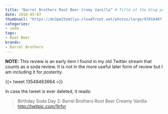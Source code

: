 ```yaml
---
title: "Barrel Brothers Root Beer Cremy Vanilla" # Title of the blog post.
date: 2010-05-07
thumbnail: "https://dn3pm25xmtlyu.cloudfront.net/photos/large/97018407.jpg?Expires=1609187029&Signature=UTg3UBlnviJkw2NIY8bwO7YrxrMuHFAX3MPALZMqGZ2Rw69~5jpt4Tnlq6Lcv8J6YZM5e7a~9~8MAnjUGc0ki~WpdLvGxe~JhINBC9BNxo5iLJCWtvhU1e9h53cKM86J97gtwQa9h~4uH1zLgkBaSmqUQ1i8r5WoWJ-St1N8BsqmWEOH3HfZFTISJ0VMljLAQ77difNyr3ERnm9NpidRQZBDugBhmj9HtHgpPzMf8XLlX8YeVrBT0wCY-~XOy0CxA-kXKMKd9C1FY9ydGJt6NorIxJL35nuJQ2RbrYKdf0Htdu~AlG8U7GjHBNCc9kQmAfmII2JaneVcmG02I4d~6g__&Key-Pair-Id=APKAJROXZ7FN26MABHYA"
categories:
- soda
tags:
- Root Beer
brands:
- Barrel Brothers
---
```


**NOTE:** This review is an early item I found in my old Twitter stream that counts as a soda review. It is not in the more useful later form of review but I am including it for posterity.

{{< tweet 13548463664 >}}

In case the tweet is ever deleted, it reads:
> Birthday Soda Day 2: Barrel Brothers Root Beer Creamy Vanilla  http://twitpic.com/1lrfvr